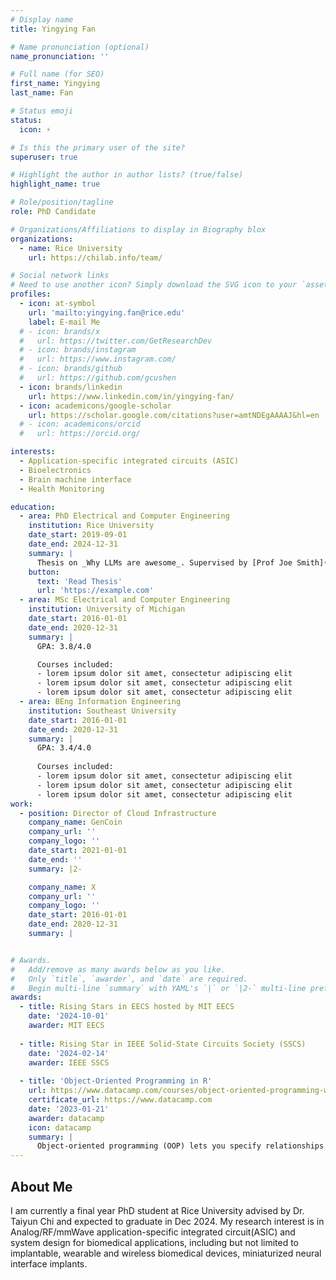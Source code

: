 ```yaml
---
# Display name
title: Yingying Fan

# Name pronunciation (optional)
name_pronunciation: ''

# Full name (for SEO)
first_name: Yingying
last_name: Fan

# Status emoji
status:
  icon: ⚡️

# Is this the primary user of the site?
superuser: true

# Highlight the author in author lists? (true/false)
highlight_name: true

# Role/position/tagline
role: PhD Candidate

# Organizations/Affiliations to display in Biography blox
organizations:
  - name: Rice University
    url: https://chilab.info/team/

# Social network links
# Need to use another icon? Simply download the SVG icon to your `assets/media/icons/` folder.
profiles:
  - icon: at-symbol
    url: 'mailto:yingying.fan@rice.edu'
    label: E-mail Me
  # - icon: brands/x
  #   url: https://twitter.com/GetResearchDev
  # - icon: brands/instagram
  #   url: https://www.instagram.com/
  # - icon: brands/github
  #   url: https://github.com/gcushen
  - icon: brands/linkedin
    url: https://www.linkedin.com/in/yingying-fan/
  - icon: academicons/google-scholar
    url: https://scholar.google.com/citations?user=amtNDEgAAAAJ&hl=en
  # - icon: academicons/orcid
  #   url: https://orcid.org/

interests:
  - Application-specific integrated circuits (ASIC)
  - Bioelectronics
  - Brain machine interface
  - Health Monitoring

education:
  - area: PhD Electrical and Computer Engineering
    institution: Rice University
    date_start: 2019-09-01
    date_end: 2024-12-31
    summary: |
      Thesis on _Why LLMs are awesome_. Supervised by [Prof Joe Smith](https://example.com). Presented papers at 5 IEEE conferences with the contributions being published in 2 Springer journals.
    button:
      text: 'Read Thesis'
      url: 'https://example.com'
  - area: MSc Electrical and Computer Engineering
    institution: University of Michigan
    date_start: 2016-01-01
    date_end: 2020-12-31
    summary: |
      GPA: 3.8/4.0

      Courses included:
      - lorem ipsum dolor sit amet, consectetur adipiscing elit
      - lorem ipsum dolor sit amet, consectetur adipiscing elit
      - lorem ipsum dolor sit amet, consectetur adipiscing elit
  - area: BEng Information Engineering
    institution: Southeast University
    date_start: 2016-01-01
    date_end: 2020-12-31
    summary: |
      GPA: 3.4/4.0
      
      Courses included:
      - lorem ipsum dolor sit amet, consectetur adipiscing elit
      - lorem ipsum dolor sit amet, consectetur adipiscing elit
      - lorem ipsum dolor sit amet, consectetur adipiscing elit
work:
  - position: Director of Cloud Infrastructure
    company_name: GenCoin
    company_url: ''
    company_logo: ''
    date_start: 2021-01-01
    date_end: ''
    summary: |2-

    company_name: X
    company_url: ''
    company_logo: ''
    date_start: 2016-01-01
    date_end: 2020-12-31
    summary: |


# Awards.
#   Add/remove as many awards below as you like.
#   Only `title`, `awarder`, and `date` are required.
#   Begin multi-line `summary` with YAML's `|` or `|2-` multi-line prefix and indent 2 spaces below.
awards:
  - title: Rising Stars in EECS hosted by MIT EECS
    date: '2024-10-01'
    awarder: MIT EECS
    
  - title: Rising Star in IEEE Solid-State Circuits Society (SSCS)
    date: '2024-02-14'
    awarder: IEEE SSCS
    
  - title: 'Object-Oriented Programming in R'
    url: https://www.datacamp.com/courses/object-oriented-programming-with-s3-and-r6-in-r
    certificate_url: https://www.datacamp.com
    date: '2023-01-21'
    awarder: datacamp
    icon: datacamp
    summary: |
      Object-oriented programming (OOP) lets you specify relationships between functions and the objects that they can act on, helping you manage complexity in your code. This is an intermediate level course, providing an introduction to OOP, using the S3 and R6 systems. S3 is a great day-to-day R programming tool that simplifies some of the functions that you write. R6 is especially useful for industry-specific analyses, working with web APIs, and building GUIs.
---
```


## About Me

I am currently a final year PhD student at Rice University advised by Dr. Taiyun Chi and expected to graduate in Dec 2024. My research interest is in Analog/RF/mmWave application-specific integrated circuit(ASIC) and system design for biomedical applications, including but not limited to implantable, wearable and wireless biomedical devices, miniaturized neural interface implants.

